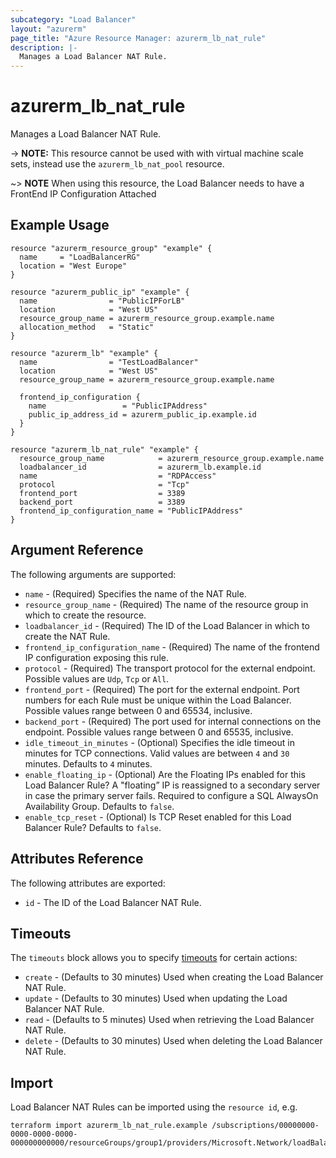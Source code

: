 ```yaml
---
subcategory: "Load Balancer"
layout: "azurerm"
page_title: "Azure Resource Manager: azurerm_lb_nat_rule"
description: |-
  Manages a Load Balancer NAT Rule.
---
```


# azurerm_lb_nat_rule

Manages a Load Balancer NAT Rule.

-> **NOTE:** This resource cannot be used with with virtual machine scale sets, instead use the `azurerm_lb_nat_pool` resource.

~> **NOTE** When using this resource, the Load Balancer needs to have a FrontEnd IP Configuration Attached

## Example Usage

```hcl
resource "azurerm_resource_group" "example" {
  name     = "LoadBalancerRG"
  location = "West Europe"
}

resource "azurerm_public_ip" "example" {
  name                = "PublicIPForLB"
  location            = "West US"
  resource_group_name = azurerm_resource_group.example.name
  allocation_method   = "Static"
}

resource "azurerm_lb" "example" {
  name                = "TestLoadBalancer"
  location            = "West US"
  resource_group_name = azurerm_resource_group.example.name

  frontend_ip_configuration {
    name                 = "PublicIPAddress"
    public_ip_address_id = azurerm_public_ip.example.id
  }
}

resource "azurerm_lb_nat_rule" "example" {
  resource_group_name            = azurerm_resource_group.example.name
  loadbalancer_id                = azurerm_lb.example.id
  name                           = "RDPAccess"
  protocol                       = "Tcp"
  frontend_port                  = 3389
  backend_port                   = 3389
  frontend_ip_configuration_name = "PublicIPAddress"
}
```

## Argument Reference

The following arguments are supported:

* `name` - (Required) Specifies the name of the NAT Rule.
* `resource_group_name` - (Required) The name of the resource group in which to create the resource.
* `loadbalancer_id` - (Required) The ID of the Load Balancer in which to create the NAT Rule.
* `frontend_ip_configuration_name` - (Required) The name of the frontend IP configuration exposing this rule.
* `protocol` - (Required) The transport protocol for the external endpoint. Possible values are `Udp`, `Tcp` or `All`.
* `frontend_port` - (Required) The port for the external endpoint. Port numbers for each Rule must be unique within the Load Balancer. Possible values range between 0 and 65534, inclusive.
* `backend_port` - (Required) The port used for internal connections on the endpoint. Possible values range between 0 and 65535, inclusive.
* `idle_timeout_in_minutes` - (Optional) Specifies the idle timeout in minutes for TCP connections. Valid values are between `4` and `30` minutes. Defaults to `4` minutes.
* `enable_floating_ip` - (Optional) Are the Floating IPs enabled for this Load Balancer Rule? A "floating” IP is reassigned to a secondary server in case the primary server fails. Required to configure a SQL AlwaysOn Availability Group. Defaults to `false`.
* `enable_tcp_reset` - (Optional) Is TCP Reset enabled for this Load Balancer Rule? Defaults to `false`.

## Attributes Reference

The following attributes are exported:

* `id` - The ID of the Load Balancer NAT Rule.

## Timeouts

The `timeouts` block allows you to specify [timeouts](https://www.terraform.io/docs/configuration/resources.html#timeouts) for certain actions:

* `create` - (Defaults to 30 minutes) Used when creating the Load Balancer NAT Rule.
* `update` - (Defaults to 30 minutes) Used when updating the Load Balancer NAT Rule.
* `read` - (Defaults to 5 minutes) Used when retrieving the Load Balancer NAT Rule.
* `delete` - (Defaults to 30 minutes) Used when deleting the Load Balancer NAT Rule.

## Import

Load Balancer NAT Rules can be imported using the `resource id`, e.g.

```shell
terraform import azurerm_lb_nat_rule.example /subscriptions/00000000-0000-0000-0000-000000000000/resourceGroups/group1/providers/Microsoft.Network/loadBalancers/lb1/inboundNatRules/rule1
```
